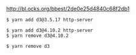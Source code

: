 http://bl.ocks.org/bbest/2de0e25d4840c68f2db1

```
$ yarn add d3@3.5.17 http-server
```

```
$ yarn add d3@4.10.2 http-server
$ yarn remove d3@4.10.2
```

```
$ yarn remove d3
```
